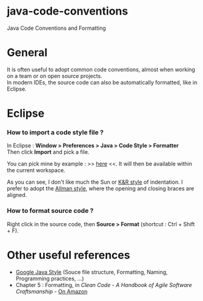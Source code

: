 java-code-conventions
=====================

Java Code Conventions and Formatting


# General

It is often useful to adopt common code conventions, almost when working on a team or on open source projects.  
In modern IDEs, the source code can also be automatically formatted, like in Eclipse.


# Eclipse

### How to import a code style file ?

In Eclipse : __Window > Preferences > Java > Code Style > Formatter__  
Then click __Import__ and pick a file.

You can pick mine by example : >> [here](eclipse/eclipse-java5-codestyle.xml) <<.
It will then be available within the current workspace.

As you can see, I don't like much the Sun or [K&R style](http://en.wikipedia.org/wiki/Indent_style#K.26R_style) of indentation. 
I prefer to adopt the [Allman style](http://en.wikipedia.org/wiki/Indent_style#Allman_style), 
where the opening and closing braces are aligned. 


### How to format source code ?

Right click in the source code, then __Source > Format__ (shortcut : Ctrl + Shift + F).


# Other useful references

* [Google Java Style](http://google-styleguide.googlecode.com/svn/trunk/javaguide.html) (Souce file structure, Formatting, Naming, Programming practices, ...)
* Chapter 5 : Formatting, in _Clean Code - A Handbook of Agile Software Craftsmanship_ - [On Amazon](http://www.amazon.fr/Clean-Code-Handbook-Software-Craftsmanship/dp/0132350882)
